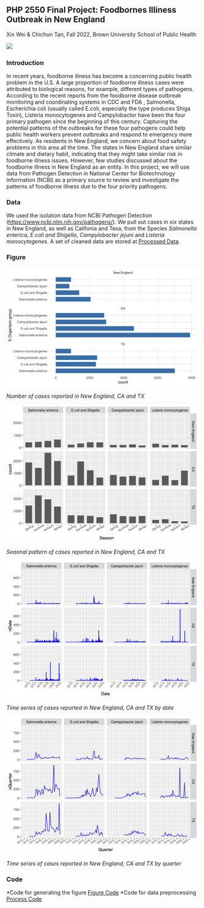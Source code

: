 ## PHP 2550 Final Project: Foodbornes Illiness Outbreak in New England
Xin Wei & Chichun Tan, Fall 2022, Brown University School of Public Health

![](https://github.com/weix21/PDA_project/blob/main/figure/26911666558978_.pic_hd.jpg)
### Introduction 

In recent years, foodborne illness has become a concerning public health problem in the U.S. A large proportion of foodborne illness cases were attributed to biological reasons, for example, different types of pathogens. According to the recent reports from the foodborne disease outbreak monitoring and coordinating systems in CDC and FDA , Salmonella, Escherichia coli (usually called E.coli, especially the type produces Shiga Toxin), Listeria monocytogenes and Campylobactor have been the four primary pathogen since the beginning of this century. Capturing the potential patterns of the outbreaks for these four pathogens could help public health workers prevent outbreaks and respond to emergency more effectively. As residents in New England, we concern about food safety problems in this area all the time. The states in New England share similar climate and dietary habit, indicating that they might take similar risk in foodborne illness issues. However, few studies discussed about the foodborne illness in New England as an entity. In this project, we will use data from Pathogen Detection in National Center for Biotechnology Information (NCBI) as a primary source to review and investigate the patterns of foodborne illness due to the four priority pathogens.

### Data

We used the isolation data from NCBI Pathogen Detection (https://www.ncbi.nlm.nih.gov/pathogens/). We pull out cases in six states in New England, as well as Califonia and Texa, from the Species *Salmonella enterica*, *E.coli and Shigella*, *Campylobacter jejuni* and *Listeria monocytogenes*. A set of cleaned data are stored at [Processed Data](https://github.com/weix21/PDA_project/tree/main/data/Processed%20data).

### Figure

![](https://github.com/weix21/PDA_project/blob/main/figure/figure_1.png)

*Number of cases reported in New England, CA and TX*

![](https://github.com/weix21/PDA_project/blob/main/figure/figure_2.png)

*Seaonal pattern of cases reported in New England, CA and TX*

![](https://github.com/weix21/PDA_project/blob/main/figure/figure_3_1.png)

*Time series of cases reported in New England, CA and TX by date*

![](https://github.com/weix21/PDA_project/blob/main/figure/figure_3_2.png)

*Time series of cases reported in New England, CA and TX by quarter*

### Code

*Code for generating the figure [Figure Code](https://github.com/weix21/PDA_project/blob/main/code/Exploratory_analysis.R)
*Code for data preprocessing [Process Code](https://github.com/weix21/PDA_project/blob/main/code/Process_data.R)
